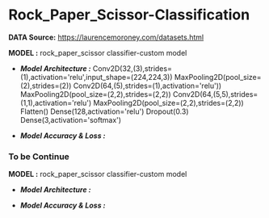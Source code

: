 # Rock_Paper_Scissor-Classification
**DATA Source:** https://laurencemoroney.com/datasets.html

**MODEL :** rock_paper_scissor classifier-custom model
* ***Model Architecture :***
     Conv2D(32,(3),strides=(1),activation='relu',input_shape=(224,224,3))
     MaxPooling2D(pool_size=(2),strides=(2))
     Conv2D(64,(5),strides=(1),activation='relu'))
     MaxPooling2D(pool_size=(2,2),strides=(2,2))
     Conv2D(64,(5,5),strides=(1,1),activation='relu')
     MaxPooling2D(pool_size=(2,2),strides=(2,2))
     Flatten()
     Dense(128,activation='relu')
     Dropout(0.3)
     Dense(3,activation='softmax')
    
    
* ***Model Accuracy & Loss :*** 

### To be Continue
**MODEL :** rock_paper_scissor classifier-custom model
* ***Model Architecture :***

* ***Model Accuracy & Loss :*** 
